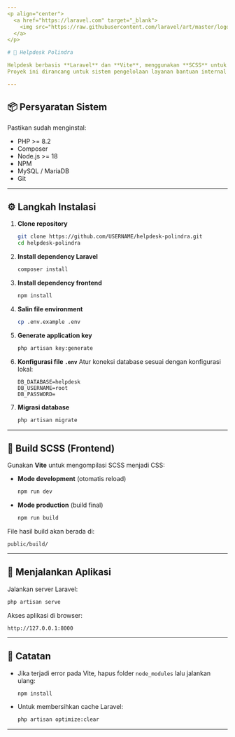 ```yaml
---
<p align="center">
  <a href="https://laravel.com" target="_blank">
    <img src="https://raw.githubusercontent.com/laravel/art/master/logo-lockup/5%20SVG/2%20CMYK/1%20Full%20Color/laravel-logolockup-cmyk-red.svg" width="400" alt="Laravel Logo">
  </a>
</p>

# 🚀 Helpdesk Polindra

Helpdesk berbasis **Laravel** dan **Vite**, menggunakan **SCSS** untuk styling.  
Proyek ini dirancang untuk sistem pengelolaan layanan bantuan internal kampus Polindra.

---
```


## 📦 Persyaratan Sistem

Pastikan sudah menginstal:
- PHP >= 8.2  
- Composer  
- Node.js >= 18  
- NPM  
- MySQL / MariaDB  
- Git

---
## ⚙️ Langkah Instalasi


1. **Clone repository**

   ```bash
   git clone https://github.com/USERNAME/helpdesk-polindra.git
   cd helpdesk-polindra
   ```

2. **Install dependency Laravel**

   ```bash
   composer install
   ```

3. **Install dependency frontend**

   ```bash
   npm install
   ```

4. **Salin file environment**

   ```bash
   cp .env.example .env
   ```

5. **Generate application key**

   ```bash
   php artisan key:generate
   ```

6. **Konfigurasi file `.env`**
   Atur koneksi database sesuai dengan konfigurasi lokal:

   ```
   DB_DATABASE=helpdesk
   DB_USERNAME=root
   DB_PASSWORD=
   ```

7. **Migrasi database**

   ```bash
   php artisan migrate
   ```

---

## 💅 Build SCSS (Frontend)

Gunakan **Vite** untuk mengompilasi SCSS menjadi CSS:

* **Mode development** (otomatis reload)

  ```bash
  npm run dev
  ```

* **Mode production** (build final)

  ```bash
  npm run build
  ```

File hasil build akan berada di:

```
public/build/
```

---

## 🚀 Menjalankan Aplikasi

Jalankan server Laravel:

```bash
php artisan serve
```

Akses aplikasi di browser:

```
http://127.0.0.1:8000
```

---

## 🧠 Catatan

* Jika terjadi error pada Vite, hapus folder `node_modules` lalu jalankan ulang:

  ```bash
  npm install
  ```
* Untuk membersihkan cache Laravel:

  ```bash
  php artisan optimize:clear
  ```

---

